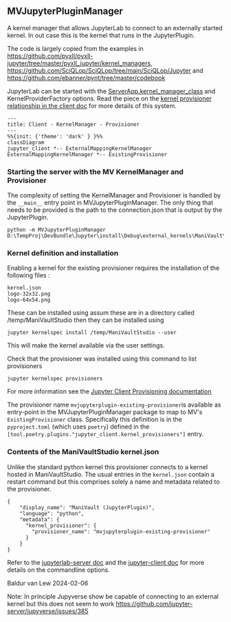 ## MVJupyterPluginManager

A kernel manager that allows JupyterLab to connect to an externally started kernel. In out case this is the kernel that runs in the JupyterPlugin.

The code is largely copied from the examples in https://github.com/pyxll/pyxll-jupyter/tree/master/pyxll_jupyter/kernel_managers, https://github.com/SciQLop/SciQLop/tree/main/SciQLop/Jupyter and https://github.com/ebanner/pynt/tree/master/codebook

JupyterLab can be started with the [ServerApp.kernel_manager_class](https://jupyterlab-server.readthedocs.io/en/stable/api/app-config.html) and KernelProviderFactory options. Read the piece on the [kernel provisioner relationship in the client doc](https://jupyter-client.readthedocs.io/en/stable/provisioning.html) for more details of this system. 

```mermaid
---
title: Client - KernelManager - Provisioner
---
%%{init: {'theme': 'dark' } }%%
classDiagram
jupyter_client *-- ExternalMappingKernelManager
ExternalMappingKernelManager *-- ExistingProvisioner 

```
### Starting the server with the MV KernelManager and Provisioner

The complexity of setting the KernelManager and Provisioner is handled by the `__main__` entry point in MVJupyterPluginManager. The only thing that needs to be provided is the path to the connection.json that is output by the JupyterPlugin. 
```
python -m MVJupyterPluginManager D:\TempProj\DevBundle\Jupyter\install\Debug\external_kernels\ManiVault\connection.json
```

### Kernel definition and installation

Enabling a kernel for the existing provisioner requires the installation of the following files : 

```
kernel.json
logo-32x32.png
logo-64x54.png
```

These can be installed using assum these are in a directory called /temp/ManiVaultStudio then they can be installed using 

```
jupyter kernelspec install /temp/ManiVaultStudio --user
```

This will make the kernel available via the user settings.

Check that the provisioner was installed using this command to list provisioners 

```
jupyter kernelspec provisioners
```

For more information see the [Jupyter Client Provisioning documentation](https://jupyter-client.readthedocs.io/en/stable/provisioning.html)

The provisioner name `mvjupyterplugin-existing-provisioner`is available as entry-point in the MVJupyterPluginManager package to map to MV's `ExistingProvisioner` class. Specifically this definition is in the `pyproject.toml` (which uses `poetry`) defined in the `[tool.poetry.plugins."jupyter_client.kernel_provisioners"]` entry.

### Contents of the ManiVaultStudio kernel.json

Unlike the standard python kernel this provisioner connects to a kernel hosted in ManiVaultStudio. The usual entries in the `kernel.json` contain a restart command but this comprises solely a name and metadata related to the provisioner.

```
{
	"display_name": "ManiVault (JupyterPlugin)",
	"language": "python",
	"metadata": {
	  "kernel_provisioner": {
		"provisioner_name": "mvjupyterplugin-existing-provisioner"
	  }
	}
}
```


Refer to the [jupyterlab-server doc](https://jupyterlab-server.readthedocs.io/en/latest/api/app-config.html) and the [jupyter-client doc](https://jupyter-client.readthedocs.io/en/stable/provisioning.html) for more details on the commandline options.

Baldur van Lew
2024-02-06

Note: In principle Jupyverse show be capable of connecting to an external kernel but this does not seem to work https://github.com/jupyter-server/jupyverse/issues/385